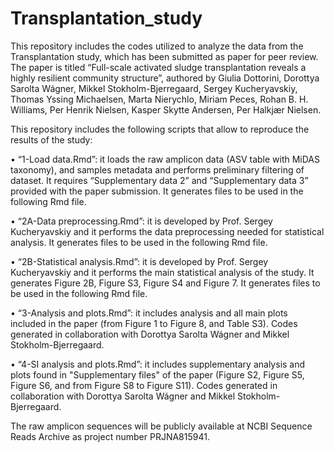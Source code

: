 # Transplantation_study
This repository includes the codes utilized to analyze the data from the Transplantation study, which has been submitted as paper for peer review. The paper is titled “Full-scale activated sludge transplantation reveals a highly resilient community structure”, authored by Giulia Dottorini, Dorottya Sarolta Wágner, Mikkel Stokholm-Bjerregaard, Sergey Kucheryavskiy, Thomas Yssing Michaelsen, Marta Nierychlo, Miriam Peces, Rohan B. H. Williams, Per Henrik Nielsen, Kasper Skytte Andersen, Per Halkjær Nielsen.

This repository includes the following scripts that allow to reproduce the results of the study:

 • “1-Load data.Rmd”: it loads the raw amplicon data (ASV table with MiDAS taxonomy), and samples metadata and performs preliminary filtering of dataset. It requires “Supplementary data 2” and “Supplementary data 3” provided with the paper submission. It generates files to be used in the following Rmd file.

•	“2A-Data preprocessing.Rmd”: it is developed by Prof. Sergey Kucheryavskiy and it performs the data preprocessing needed for statistical analysis. It generates files to be used in the following Rmd file.

•	“2B-Statistical analysis.Rmd”: it is developed by Prof. Sergey Kucheryavskiy and it performs the main statistical analysis of the study. It generates Figure 2B, Figure S3, Figure S4 and Figure 7. It generates files to be used in the following Rmd file.

•	“3-Analysis and plots.Rmd”: it includes analysis and all main plots included in the paper (from Figure 1 to Figure 8, and Table S3). Codes generated in collaboration with Dorottya Sarolta Wágner and Mikkel Stokholm-Bjerregaard.

•	“4-SI analysis and plots.Rmd”: it includes supplementary analysis and plots found in "Supplementary files" of the paper (Figure S2, Figure S5, Figure S6, and from Figure S8 to Figure S11). Codes generated in collaboration with Dorottya Sarolta Wágner and Mikkel Stokholm-Bjerregaard.

The raw amplicon sequences will be publicly available at NCBI Sequence Reads Archive as project number PRJNA815941.
